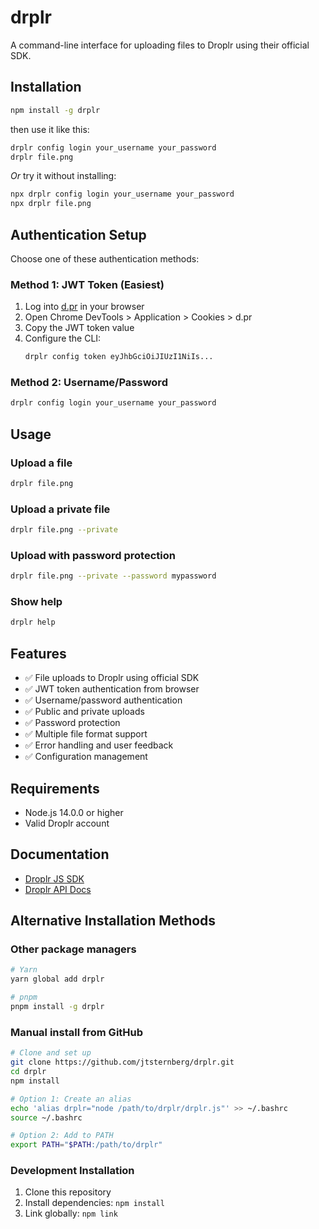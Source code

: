 # drplr

A command-line interface for uploading files to Droplr using their official SDK.

## Installation

```bash
npm install -g drplr
```
then use it like this:
```bash
drplr config login your_username your_password
drplr file.png
```

_Or_ try it without installing:
```bash
npx drplr config login your_username your_password
npx drplr file.png
```

## Authentication Setup

Choose one of these authentication methods:

### Method 1: JWT Token (Easiest)
1. Log into [d.pr](https://d.pr) in your browser
2. Open Chrome DevTools > Application > Cookies > d.pr
3. Copy the JWT token value
4. Configure the CLI:
   ```bash
   drplr config token eyJhbGciOiJIUzI1NiIs...
   ```

### Method 2: Username/Password
```bash
drplr config login your_username your_password
```

## Usage

### Upload a file
```bash
drplr file.png
```

### Upload a private file
```bash
drplr file.png --private
```

### Upload with password protection
```bash
drplr file.png --private --password mypassword
```

### Show help
```bash
drplr help
```

## Features

- ✅ File uploads to Droplr using official SDK
- ✅ JWT token authentication from browser
- ✅ Username/password authentication
- ✅ Public and private uploads
- ✅ Password protection
- ✅ Multiple file format support
- ✅ Error handling and user feedback
- ✅ Configuration management

## Requirements

- Node.js 14.0.0 or higher
- Valid Droplr account

## Documentation

- [Droplr JS SDK](https://github.com/Droplr/droplr-js)
- [Droplr API Docs](https://droplr.github.io/docs/)

## Alternative Installation Methods

### Other package managers
```bash
# Yarn
yarn global add drplr

# pnpm
pnpm install -g drplr
```

### Manual install from GitHub
```bash
# Clone and set up
git clone https://github.com/jtsternberg/drplr.git
cd drplr
npm install

# Option 1: Create an alias
echo 'alias drplr="node /path/to/drplr/drplr.js"' >> ~/.bashrc
source ~/.bashrc

# Option 2: Add to PATH
export PATH="$PATH:/path/to/drplr"
```

### Development Installation
1. Clone this repository
2. Install dependencies: `npm install`
3. Link globally: `npm link`


